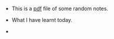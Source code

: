 
- This is a [pdf](https://nkh.github.io/assets/pdfs/random%20notes.pdf) file of some random notes.

- What I have learnt today.

- 
